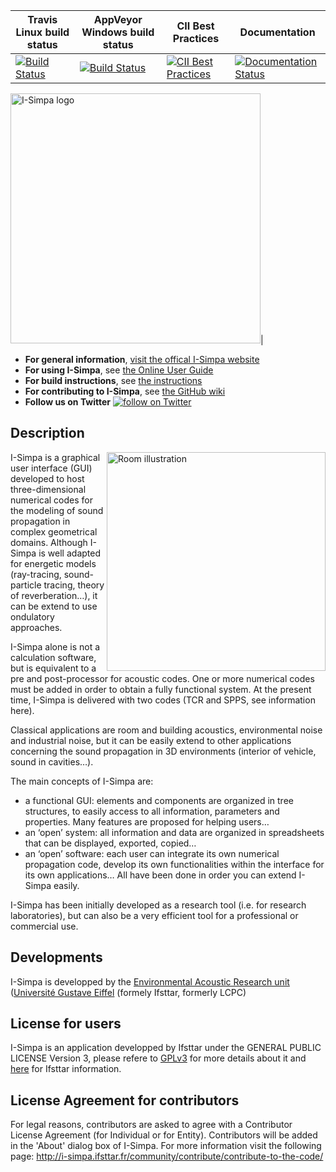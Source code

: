 | Travis Linux build status| AppVeyor Windows build status | CII Best Practices | Documentation |
|--------------------------|-------------------------------|--------------------|---------------|
|[![Build Status](https://travis-ci.org/Ifsttar/I-Simpa.svg?branch=master)](https://travis-ci.org/Ifsttar/I-Simpa)| [![Build Status](https://ci.appveyor.com/api/projects/status/github/Ifsttar/I-Simpa?svg=true)](https://ci.appveyor.com/project/nicolas-f/I-Simpa)| [![CII Best Practices](https://bestpractices.coreinfrastructure.org/projects/3005/badge)](https://bestpractices.coreinfrastructure.org/projects/3005)| [![Documentation Status](https://readthedocs.org/projects/i-simpa-wiki/badge/?version=latest)](https://i-simpa-wiki.readthedocs.io/fr/latest/?badge=latest)|


<IMG SRC="https://github.com/Ifsttar/I-Simpa/blob/master/Docs/images/I-Simpa-logo.jpg" WIDTH=400 ALT="I-Simpa logo" TITLE="I-Simpa logo">|



* **For general information**, [visit the offical I-Simpa website](http://i-simpa.ifsttar.fr)
* **For using I-Simpa**, see [the Online User Guide](http://i-simpa-wiki.readthedocs.io/en/latest/)
* **For build instructions**, see [the instructions](https://github.com/Ifsttar/I-Simpa/blob/master/Docs/Building.md)
* **For contributing to I-Simpa**, see [the GitHub wiki](https://github.com/Ifsttar/I-Simpa/wiki/)
* **Follow us on Twitter** <a href="https://twitter.com/intent/follow?screen_name=ISimpaOfficial">
        <img src="https://img.shields.io/twitter/follow/ISimpaOfficial.svg?style=social&logo=twitter"
            alt="follow on Twitter"></a>

## Description

<IMG ALIGN="right" SRC="https://github.com/Ifsttar/I-Simpa/blob/master/Docs/images/Illustrations/illustration_i_simpa_room-Home_page.png" WIDTH=350 ALT="Room illustration" TITLE="Room illustration">

I-Simpa is a graphical user interface (GUI) developed to host three-dimensional numerical codes for the modeling of sound propagation in complex geometrical domains. Although I-Simpa is well adapted for energetic models (ray-tracing, sound-particle tracing, theory of reverberation…), it can be extend to use ondulatory approaches.

I-Simpa alone is not a calculation software, but is equivalent to a pre and post-processor for acoustic codes. One or more numerical codes must be added in order to obtain a fully functional system. At the present time, I-Simpa is delivered with two codes (TCR and SPPS, see information here).

Classical applications are room and building acoustics, environmental noise and industrial noise, but it can be easily extend to other applications concerning the sound propagation in 3D environments (interior of vehicle, sound in cavities…).

The main concepts of I-Simpa are:

* a functional GUI: elements and components are organized in tree structures, to easily access to all information, parameters and
properties. Many features are proposed for helping users…
* an ‘open’ system: all information and data are organized in spreadsheets that can be displayed, exported, copied…
* an ‘open’ software: each user can integrate its own numerical propagation code, develop its own functionalities within the interface
for its own applications… All have been done in order you can extend I-Simpa easily.


I-Simpa has been initially developed as a research tool (i.e. for research laboratories), but can also be a very efficient tool for a professional or commercial use.

## Developments

I-Simpa is developped by the [Environmental Acoustic Research unit](http://www.umrae.fr/en/) ([Université Gustave Eiffel](https://www.univ-gustave-eiffel.fr/en/) (formely Ifsttar, formerly LCPC)

## **License for users**

I-Simpa is an application developped by Ifsttar under the GENERAL PUBLIC LICENSE Version 3, please refere to [GPLv3](https://github.com/Ifsttar/I-Simpa/blob/master/LICENSE.md) for more details about it and [here](https://github.com/Ifsttar/I-Simpa/blob/master/Docs/License.txt) for Ifsttar information.

## **License Agreement for contributors**

For legal reasons, contributors are asked to agree with a Contributor License Agreement (for Individual or for Entity). Contributors will be added in the 'About' dialog box of I-Simpa. For more information visit the following page: http://i-simpa.ifsttar.fr/community/contribute/contribute-to-the-code/
